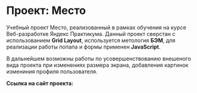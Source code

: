 # Проект: Место

Учебный проект Место, реализованный в рамках обучения на курсе Веб-разработке Яндекс Практикума. Данный проект сверстан с использованием **Grid Layout**, используется метология **БЭМ**, для реализации работы попапа и формы применен **JavaScript**.

В дальнейшем возможны работы по усовершенствованию внешеного вида проекта при изменениях размера экрана, добавления картинок измениния профиля пользователя. 

**Ссылка на сайт проекта:**  